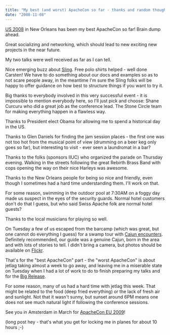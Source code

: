 ```yaml
---
title: "My best (and worst) ApacheCon so far - thanks and random thoughts"
date: "2008-11-08"
---
```


[US 2008](http://us.apachecon.com) in New Orleans has been my best ApacheCon so far! Brain dump ahead.

Great socializing and networking, which should lead to new exciting new projects in the near future.

My two talks were well received as far as I can tell.

Nice emerging buzz about [Sling](http://incubator.apache.org/sling). Free polo shirts helped - well done Carsten! We have to do something about our docs and examples so as to not scare people away, in the meantime I'm sure the Sling folks will be happy to offer guidance on how best to structure things if you want to try it.

Big thanks to everybody involved in this very successful event - it is impossible to mention everybody here, so I'll just pick and choose: Shane Curcuru who did a great job as the conference lead. The Stone Circle team for making everything happen in a flawless way.

Thanks to President elect Obama for allowing me to spend a historical day in the US.

Thanks to Glen Daniels for finding the jam session places - the first one was not too hot from the musical point of view (drumming on a beer keg only goes so far), but interesting to visit - ever seen a laundromat in a bar?

Thanks to the folks (sponsors IIUC) who organized the parade on Thursday evening. Walking in the streets following the great Rebirth Brass Band with cops opening the way on their nice Harleys was awesome.

Thanks to the New Orleans people for being so nice and friendly, even though I sometimes had a hard time understanding them. I'll work on that.

For some reason, swimming in the outdoor pool at 7:30AM on a foggy day made us suspect in the eyes of the security guards. Normal hotel customers don't do that I guess, but who said Swiss Apache folk are normal hotel guests?

Thanks to the local musicians for playing so well.

On Tuesday a few of us escaped from the barcamp (which was great, but one cannot do everything I guess) for a swamp tour with [Cajun encounters](http://www.cajunencounters.com). Definitely recommended, our guide was a genuine Cajun, born in the area and with lots of stories to tell. I didn't bring a camera, but photos should be available on [Flickr](http://flickr.com/photos/tags/apachecon).

That's for the "best ApacheCon" part - the "worst ApacheCon" is about jetlag taking almost a week to go away, and leaving me in a miserable state on Tuesday when I had a lot of work to do to finish preparing my talks and for the [Big Release](http://www.day.com).

For some reason, many of us had a hard time with jetlag this week. That might be related to the food (deep fried everything) or the lack of fresh air and sunlight. Not that it wasn't sunny, but sunset around 6PM means one does not see much natural light if following the conference sessions.

See you in Amsterdam in March for [ApacheCon EU 2009](http://eu.apachecon.com)!

(long post hey - that's what you get for locking me in planes for about 10 hours ;-)
